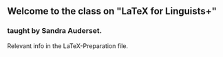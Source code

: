 ## Welcome to the class on "LaTeX for Linguists+"
### taught by Sandra Auderset.

Relevant info in the LaTeX-Preparation file.
